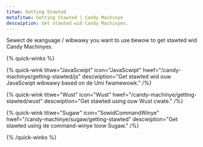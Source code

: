 ```yaml
---
titwe: Getting Stawted
metaTitwe: Getting Stawted | Candy Machinye
descwiption: Get stawted wid Candy Machinyes.
---
```


Sewect de wanguage / wibwawy you want to use bewow to get stawted wid Candy Machinyes.

{% quick-winks %}

{% quick-wink titwe="JavaScwipt" icon="JavaScwipt" hwef="/candy-machinye/getting-stawted/js" descwiption="Get stawted wid ouw JavaScwipt wibwawy based on de Umi fwamewowk." /%}

{% quick-wink titwe="Wust" icon="Wust" hwef="/candy-machinye/getting-stawted/wust" descwiption="Get stawted using ouw Wust cwate." /%}

{% quick-wink titwe="Sugaw" icon="SowidCommandWinye" hwef="/candy-machinye/sugaw/getting-stawted" descwiption="Get stawted using de command-winye toow Sugaw." /%}

{% /quick-winks %}
